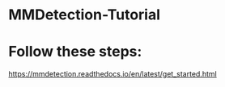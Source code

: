 # MMDetection-Tutorial

# Follow these steps:
https://mmdetection.readthedocs.io/en/latest/get_started.html